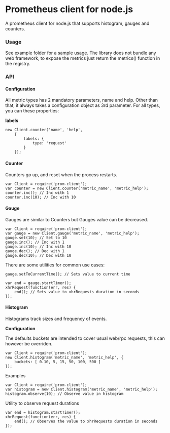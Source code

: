 # Prometheus client for node.js

A prometheus client for node.js that supports histogram, gauges and counters.

### Usage

See example folder for a sample usage. The library does not bundle any web framework, to expose the metrics just return the metrics() function in the registry.

### API

#### Configuration

All metric types has 2 mandatory parameters, name and help. Other than that, it always takes a configuration object as 3rd parameter. For all types, you can these properties:

**labels**
```
new Client.counter('name', 'help', 
	{
		labels: {
			type: 'request'
		}
	});
```

#### Counter

Counters go up, and reset when the process restarts.

```
var Client = require('prom-client');
var counter = new Client.counter('metric_name', 'metric_help');
counter.inc(); // Inc with 1
counter.inc(10); // Inc with 10
```

#### Gauge

Gauges are similar to Counters but Gauges value can be decreased.

```
var Client = require('prom-client');
var gauge = new Client.gauge('metric_name', 'metric_help');
gauge.set(10); // Set to 10
gauge.inc(); // Inc with 1
gauge.inc(10); // Inc with 10
gauge.dec(); // Dec with 1
gauge.dec(10); // Dec with 10
```

There are some utilities for common use cases:

```
gauge.setToCurrentTime(); // Sets value to current time

var end = gauge.startTimer();
xhrRequest(function(err, res) {
	end(); // Sets value to xhrRequests duration in seconds
});
```

#### Histogram

Histograms track sizes and frequency of events.  

**Configuration**  

The defaults buckets are intended to cover usual web/rpc requests, this can however be overriden.
```
var Client = require('prom-client');
new Client.histogram('metric_name', 'metric_help', { 
	buckets: [ 0.10, 5, 15, 50, 100, 500 ]
});
```

Examples

```
var Client = require('prom-client');
var histogram = new Client.histogram('metric_name', 'metric_help');
histogram.observe(10); // Observe value in histogram
```

Utility to observe request durations
```
var end = histogram.startTimer();
xhrRequest(function(err, res) {
	end(); // Observes the value to xhrRequests duration in seconds
});
```

